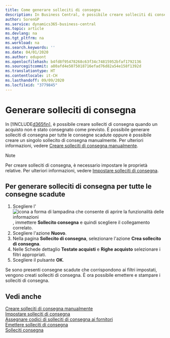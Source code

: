 ```yaml
---
title: Come generare solleciti di consegna
description: In Business Central, è possibile creare solleciti di consegna quando un acquisto non è stato consegnato come previsto. È possibile generare solleciti di consegna per tutte le consegne scadute oppure è possibile creare un singolo sollecito di consegna manualmente.
author: SorenGP
ms.service: dynamics365-business-central
ms.topic: article
ms.devlang: na
ms.tgt_pltfrm: na
ms.workload: na
ms.search.keywords: ''
ms.date: 04/01/2020
ms.author: edupont
ms.openlocfilehash: b4fd8f95478268c63f34c74815952bfaf1792136
ms.sourcegitcommit: a80afd4e5075018716efad76d82a54e158f1392d
ms.translationtype: HT
ms.contentlocale: it-CH
ms.lasthandoff: 09/09/2020
ms.locfileid: "3779845"
---
```

# <a name="generate-delivery-reminders"></a>Generare solleciti di consegna
In [!INCLUDE[d365fin](../../includes/d365fin_md.md)], è possibile creare solleciti di consegna quando un acquisto non è stato consegnato come previsto. È possibile generare solleciti di consegna per tutte le consegne scadute oppure è possibile creare un singolo sollecito di consegna manualmente. Per ulteriori informazioni, vedere [Creare solleciti di consegna manualmente](how-to-create-delivery-reminders-manually.md).  

> [!NOTE]  
>  Per creare solleciti di consegna, è necessario impostare le proprietà relative. Per ulteriori informazioni, vedere [Impostare solleciti di consegna](how-to-set-up-delivery-reminders.md).  

## <a name="to-generate-delivery-reminders-for-all-overdue-deliveries"></a>Per generare solleciti di consegna per tutte le consegne scadute  

1.  Scegliere l'![icona a forma di lampadina che consente di aprire la funzionalità delle informazioni](../../media/ui-search/search_small.png "Informazioni sull'operazione che si desidera eseguire"), immettere **Sollecito consegna** e quindi scegliere il collegamento correlato.  
2.  Scegliere l'azione **Nuovo**.  
3.  Nella pagina **Sollecito di consegna**, selezionare l'azione **Crea sollecito di consegna**.  
4.  Nelle Schede dettaglio **Testate acquisti** e **Righe acquisto** selezionare i filtri appropriati.  
5.  Scegliere il pulsante **OK**.  

Se sono presenti consegne scadute che corrispondono ai filtri impostati, vengono creati solleciti di consegna. È ora possibile emettere e stampare i solleciti di consegna.  

## <a name="see-also"></a>Vedi anche  
 [Creare solleciti di consegna manualmente](how-to-create-delivery-reminders-manually.md)   
 [Impostare solleciti di consegna](how-to-set-up-delivery-reminders.md)   
 [Assegnare codici di solleciti di consegna ai fornitori](how-to-assign-delivery-reminder-codes-to-vendors.md)   
 [Emettere solleciti di consegna](how-to-issue-delivery-reminders.md)   
 [Solleciti consegna](delivery-reminders.md)
